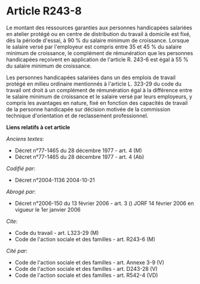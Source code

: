 # Article R243-8

Le montant des ressources garanties aux personnes handicapées salariées en atelier protégé ou en centre de distribution du
travail à domicile est fixé, dès la période d'essai, à 90 % du salaire minimum de croissance. Lorsque le salaire versé par
l'employeur est compris entre 35 et 45 % du salaire minimum de croissance, le complément de rémunération que les personnes
handicapées reçoivent en application de l'article R. 243-6 est égal à 55 % du salaire minimum de croissance.

Les personnes handicapées salariées dans un des emplois de travail protégé en milieu ordinaire mentionnés à l'article L.
323-29 du code du travail ont droit à un complément de rémunération égal à la différence entre le salaire minimum de
croissance et le salaire versé par leurs employeurs, y compris les avantages en nature, fixé en fonction des capacités de
travail de la personne handicapée sur décision motivée de la commission technique d'orientation et de reclassement
professionnel.

**Liens relatifs à cet article**

_Anciens textes_:

  - Décret n°77-1465 du 28 décembre 1977 - art. 4 (M)
  - Décret n°77-1465 du 28 décembre 1977 - art. 4 (Ab)

_Codifié par_:

  - Décret n°2004-1136 2004-10-21

_Abrogé par_:

  - Décret n°2006-150 du 13 février 2006 - art. 3 () JORF 14 février 2006 en vigueur le 1er janvier 2006

_Cite_:

  - Code du travail - art. L323-29 (M)
  - Code de l'action sociale et des familles - art. R243-6 (M)

_Cité par_:

  - Code de l'action sociale et des familles - art. Annexe 3-9 (V)
  - Code de l'action sociale et des familles - art. D243-28 (V)
  - Code de l'action sociale et des familles - art. R542-4 (VD)
